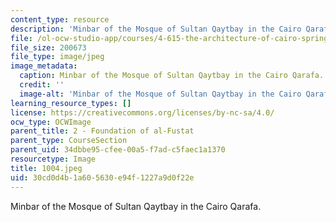 ```yaml
---
content_type: resource
description: 'Minbar of the Mosque of Sultan Qaytbay in the Cairo Qarafa. '
file: /ol-ocw-studio-app/courses/4-615-the-architecture-of-cairo-spring-2002/30cd0d4b1a605630e94f1227a9d0f22e_1004.jpeg
file_size: 200673
file_type: image/jpeg
image_metadata:
  caption: Minbar of the Mosque of Sultan Qaytbay in the Cairo Qarafa.
  credit: ''
  image-alt: 'Minbar of the Mosque of Sultan Qaytbay in the Cairo Qarafa. '
learning_resource_types: []
license: https://creativecommons.org/licenses/by-nc-sa/4.0/
ocw_type: OCWImage
parent_title: 2 - Foundation of al-Fustat
parent_type: CourseSection
parent_uid: 34dbbe95-cfee-00a5-f7ad-c5faec1a1370
resourcetype: Image
title: 1004.jpeg
uid: 30cd0d4b-1a60-5630-e94f-1227a9d0f22e
---
```

Minbar of the Mosque of Sultan Qaytbay in the Cairo Qarafa. 